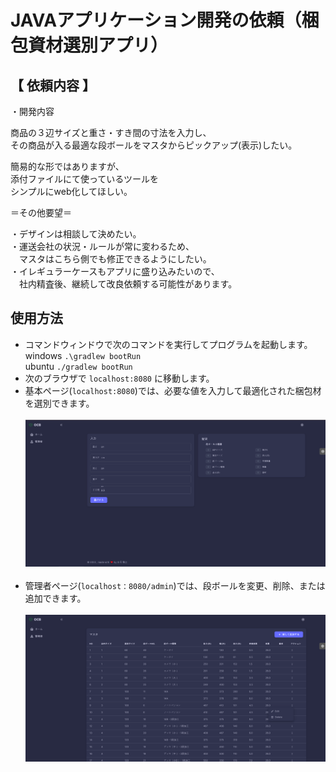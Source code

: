 # JAVAアプリケーション開発の依頼（梱包資材選別アプリ）


## 【 依頼内容 】

・開発内容

商品の３辺サイズと重さ・すき間の寸法を入力し、<br />
その商品が入る最適な段ボールをマスタからピックアップ(表示)したい。<br />

簡易的な形ではありますが、<br />
添付ファイルにて使っているツールを<br />
シンプルにweb化してほしい。<br />

＝その他要望＝<br />

・デザインは相談して決めたい。<br />
・運送会社の状況・ルールが常に変わるため、<br />
　マスタはこちら側でも修正できるようにしたい。<br />
・イレギュラーケースもアプリに盛り込みたいので、<br />
　社内精査後、継続して改良依頼する可能性があります。


## 使用方法
- コマンドウィンドウで次のコマンドを実行してプログラムを起動します。<br />
windows `.\gradlew bootRun`<br />
ubuntu `./gradlew bootRun`<br />
- 次のブラウザで `localhost:8080` に移動します。<br />
- 基本ページ(`localhost:8080`)では、必要な値を入力して最適化された梱包材を選別できます。<br/><br />
![ホーム](https://github.com/masayukipy/optimal-cardboard/blob/master/images/home.png)<br/><br />
- 管理者ページ(`localhost：8080/admin`)では、段ボールを変更、削除、または追加できます。<br/><br />
![管理者](https://github.com/masayukipy/optimal-cardboard/blob/master/images/admin.png)<br/>
